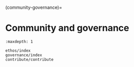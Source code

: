 (community-governance)=
# Community and governance


```{toctree}
:maxdepth: 1

ethos/index
governance/index
contribute/contribute
```
